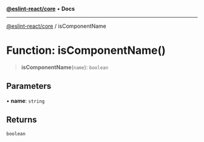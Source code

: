 [**@eslint-react/core**](../README.md) • **Docs**

***

[@eslint-react/core](../README.md) / isComponentName

# Function: isComponentName()

> **isComponentName**(`name`): `boolean`

## Parameters

• **name**: `string`

## Returns

`boolean`
